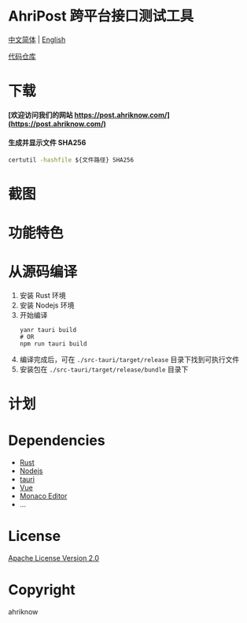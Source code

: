 # AhriPost 跨平台接口测试工具

[中文简体](.) | [English](./README.en.md)

[代码仓库](https://git.ahriknow.com/ahriknow/ahripost-client-rust)

# 下载
#### [欢迎访问我们的网站 https://post.ahriknow.com/](https://post.ahriknow.com/)

#### 生成并显示文件 SHA256
```cmd
certutil -hashfile ${文件路径} SHA256
```
# 截图

# 功能特色

# 从源码编译
1. 安装 Rust 环境
2. 安装 Nodejs 环境
3. 开始编译
   ```shell
   yanr tauri build
   # OR
   npm run tauri build
   ```
4. 编译完成后，可在 `./src-tauri/target/release` 目录下找到可执行文件
5. 安装包在 `./src-tauri/target/release/bundle` 目录下

# 计划

# Dependencies
- [Rust](https://www.rust-lang.org/)
- [Nodejs](https://nodejs.org/)
- [tauri](https://tauri.app/)
- [Vue](https://vuejs.org/)
- [Monaco Editor](https://microsoft.github.io/monaco-editor/)
- ...

# License
[Apache License Version 2.0](./LICENSE)

# Copyright
ahriknow


